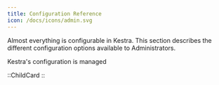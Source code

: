 ```yaml
---
title: Configuration Reference
icon: /docs/icons/admin.svg
---
```


Almost everything is configurable in Kestra. This section describes the different configuration options available to Administrators.

Kestra's configuration is managed 

::ChildCard
::

